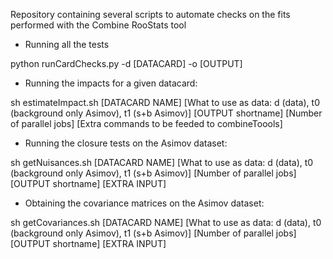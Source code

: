Repository containing several scripts to automate checks on the fits performed with the Combine RooStats tool

- Running all the tests

python runCardChecks.py -d [DATACARD] -o [OUTPUT]

- Running the impacts for a given datacard:

sh estimateImpact.sh [DATACARD NAME] [What to use as data: d (data), t0 (background only Asimov), t1 (s+b Asimov)] [OUTPUT shortname] [Number of parallel jobs] [Extra commands to be feeded to combineToools]

- Running the closure tests on the Asimov dataset:

sh getNuisances.sh [DATACARD NAME] [What to use as data: d (data), t0 (background only Asimov), t1 (s+b Asimov)] [Number of parallel jobs] [OUTPUT shortname] [EXTRA INPUT]


- Obtaining the covariance matrices on the Asimov dataset:

sh getCovariances.sh [DATACARD NAME] [What to use as data: d (data), t0 (background only Asimov), t1 (s+b Asimov)] [Number of parallel jobs] [OUTPUT shortname] [EXTRA INPUT]

